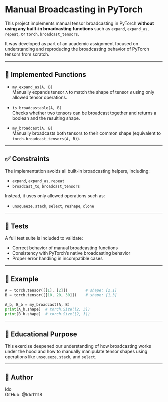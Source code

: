 # Manual Broadcasting in PyTorch

This project implements manual tensor broadcasting in PyTorch **without using any built-in broadcasting functions** such as `expand`, `expand_as`, `repeat`, or `torch.broadcast_tensors`.

It was developed as part of an academic assignment focused on understanding and reproducing the broadcasting behavior of PyTorch tensors from scratch.

---

## 📁 Implemented Functions

- `my_expand_as(A, B)`  
  Manually expands tensor `A` to match the shape of tensor `B` using only allowed tensor operations.

- `is_broadcastable(A, B)`  
  Checks whether two tensors can be broadcast together and returns a boolean and the resulting shape.

- `my_broadcast(A, B)`  
  Manually broadcasts both tensors to their common shape (equivalent to `torch.broadcast_tensors(A, B)`).

---

## ✅ Constraints

The implementation avoids all built-in broadcasting helpers, including:
- `expand`, `expand_as`, `repeat`
- `broadcast_to`, `broadcast_tensors`

Instead, it uses only allowed operations such as:
- `unsqueeze`, `stack`, `select`, `reshape`, `clone`

---

## 🚀 Tests

A full test suite is included to validate:
- Correct behavior of manual broadcasting functions
- Consistency with PyTorch’s native broadcasting behavior
- Proper error handling in incompatible cases

---

## 📄 Example

```python
A = torch.tensor([[1], [2]])        # shape: [2,1]
B = torch.tensor([[10, 20, 30]])    # shape: [1,3]

A_b, B_b = my_broadcast(A, B)
print(A_b.shape)  # torch.Size([2, 3])
print(B_b.shape)  # torch.Size([2, 3])
```

---

## 🧰 Educational Purpose

This exercise deepened our understanding of how broadcasting works under the hood and how to manually manipulate tensor shapes using operations like `unsqueeze`, `stack`, and `select`.

---

## 👤 Author

Ido  
GitHub: @Ido11118

